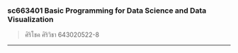 ### sc663401 Basic Programming for Data Science and Data Visualization
>ศิริโชค ศิริวิชา 643020522-8
-------------------------------------------

